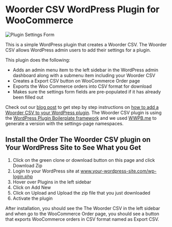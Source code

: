 # Woorder CSV WordPress Plugin for WooCommerce

![Plugin Settings Form](https://user-images.githubusercontent.com/74515796/99234769-f7684a80-281a-11eb-9cbd-3dd1087bd906.png)

This is a simple WordPress plugin that creates a Woorder CSV. The Woorder CSV allows WordPress admin users to add their settings for a plugin. 

This plugin does the following:
- Adds an admin menu item to the left sidebar in the WordPress admin dashboard along with a submenu item including your Woorder CSV
- Creates a Export CSV button on WooCommerce Order page
- Exports the Woo Commerce orders into CSV format for download
- Makes sure the settings form fields are pre-populated if it has already been filled out

Check out our [blog post](https://blog.wplauncher.com/create-wordpress-plugin-settings-page/) to get step by step instructions on [how to add a Woorder CSV to your WordPress plugin](https://blog.wplauncher.com/create-wordpress-plugin-settings-page/). The Woorder CSV plugin is using the [WordPress Plugin Boilerplate framework](https://github.com/DevinVinson/WordPress-Plugin-Boilerplate) and we used [WWPB.me](https://wppb.me/) to generate a version with the settings-page namespaces.

## Install the Order The Woorder CSV plugin on Your WordPress Site to See What you Get
1. Click on the green clone or download button on this page and click Download Zip
2. Login to your WordPress site at www.your-wordpress-site.com/wp-login.php
3. Hover over Plugins in the left sidebar
4. Click on Add New
5. Click on Upload and Upload the zip file that you just downloaded
6. Activate the plugin

After installation, you should see the The Woorder CSV in the left sidebar and when go to the WooCommerce Order page, you should see a button that exports WooCommerce orders in CSV format named as Export CSV. 


